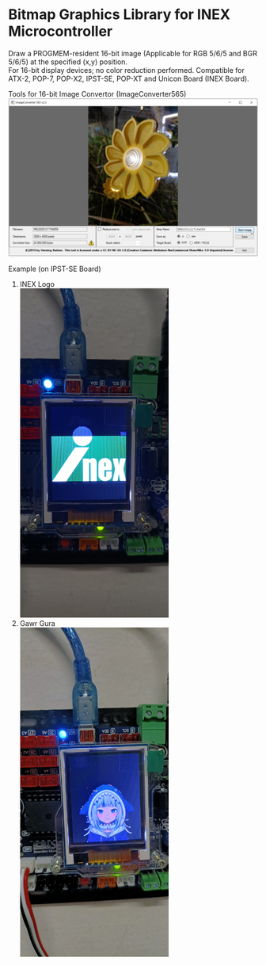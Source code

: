 # Bitmap Graphics Library for INEX Microcontroller
Draw a PROGMEM-resident 16-bit image (Applicable for RGB 5/6/5 and BGR 5/6/5) at the specified (x,y) position.  
For 16-bit display devices; no color reduction performed. 
Compatible for ATX-2, POP-7, POP-X2, IPST-SE, POP-XT and Unicon Board (INEX Board).

Tools for 16-bit Image Convertor (ImageConverter565)
<br/> <img src="https://github.com/krittametthawong/glcdBitmap-Library/blob/main/ImageConverter565%20Tools/imageconvertor_example01.jpg" width="600"> 

Example (on IPST-SE Board)
1. INEX Logo
<br/> <img src="https://github.com/krittametthawong/glcdBitmap-Library/blob/main/examples/INEX%20Logo/inexlogo.jpg" width="300">
2. Gawr Gura
<br/> <img src="https://github.com/krittametthawong/glcdBitmap-Library/blob/main/examples/Gawr%20Gura/gawrgura.jpg" width="300"> 
